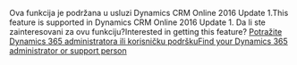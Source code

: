 <span data-ttu-id="85fe1-101">Ova funkcija je podržana u usluzi Dynamics CRM Online 2016 Update 1.</span><span class="sxs-lookup"><span data-stu-id="85fe1-101">This feature is supported in Dynamics CRM Online 2016 Update 1.</span></span> <span data-ttu-id="85fe1-102">Da li ste zainteresovani za ovu funkciju?</span><span class="sxs-lookup"><span data-stu-id="85fe1-102">Interested in getting this feature?</span></span> [<span data-ttu-id="85fe1-103">Potražite Dynamics 365 administratora ili korisničku podršku</span><span class="sxs-lookup"><span data-stu-id="85fe1-103">Find your Dynamics 365 administrator or support person</span></span>](../basics/find-administrator-support.md)
